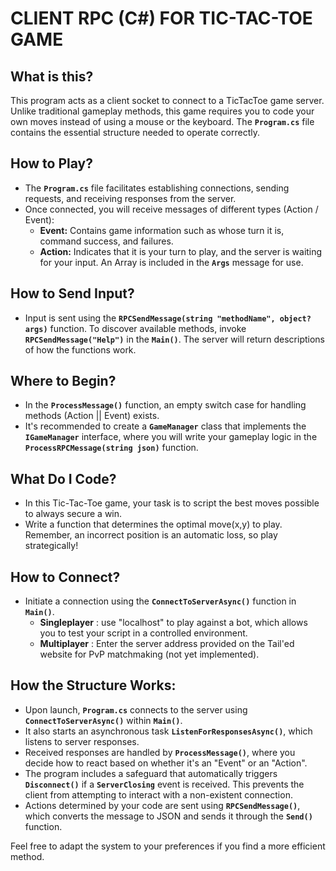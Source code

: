 # CLIENT RPC (C#) FOR TIC-TAC-TOE GAME

## What is this?
This program acts as a client socket to connect to a TicTacToe game server. Unlike traditional gameplay methods, this game requires you to code your own moves instead of using a mouse or the keyboard. The **`Program.cs`** file contains the essential structure needed to operate correctly.

## How to Play?
- The **`Program.cs`** file facilitates establishing connections, sending requests, and receiving responses from the server.
- Once connected, you will receive messages of different types (Action / Event):
    - **Event:** Contains game information such as whose turn it is, command success, and failures.
    - **Action:** Indicates that it is your turn to play, and the server is waiting for your input. An Array is included in the **`Args`** message for use.

## How to Send Input?
- Input is sent using the **`RPCSendMessage(string "methodName", object? args)`** function. To discover available methods, invoke **`RPCSendMessage("Help")`** in the **`Main()`**. The server will return descriptions of how the functions work.

## Where to Begin?
- In the **`ProcessMessage()`** function, an empty switch case for handling methods (Action || Event) exists.
- It's recommended to create a **`GameManager`** class that implements the **`IGameManager`** interface, where you will write your gameplay logic in the **`ProcessRPCMessage(string json)`** function.

## What Do I Code?
- In this Tic-Tac-Toe game, your task is to script the best moves possible to always secure a win. 
- Write a function that determines the optimal move(x,y) to play. Remember, an incorrect position is an automatic loss, so play strategically!

## How to Connect?
- Initiate a connection using the **`ConnectToServerAsync()`** function in **`Main()`**.
    - **Singleplayer** : use "localhost" to play against a bot, which allows you to test your script in a controlled environment.
    - **Multiplayer**  : Enter the server address provided on the Tail'ed website for PvP matchmaking (not yet implemented).

## How the Structure Works:
- Upon launch, **`Program.cs`** connects to the server using **`ConnectToServerAsync()`** within **`Main()`**.
- It also starts an asynchronous task **`ListenForResponsesAsync()`**, which listens to server responses.
- Received responses are handled by **`ProcessMessage()`**, where you decide how to react based on whether it's an "Event" or an "Action".
- The program includes a safeguard that automatically triggers **`Disconnect()`** if a **`ServerClosing`** event is received. This prevents the client from attempting to interact with a non-existent connection.
- Actions determined by your code are sent using **`RPCSendMessage()`**, which converts the message to JSON and sends it through the **`Send()`** function.

Feel free to adapt the system to your preferences if you find a more efficient method.